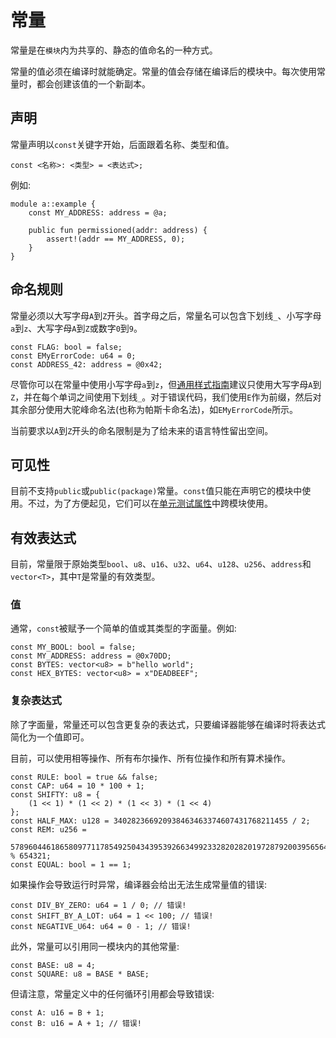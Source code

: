 # 常量

常量是在`模块`内为共享的、静态的值命名的一种方式。

常量的值必须在编译时就能确定。常量的值会存储在编译后的模块中。每次使用常量时，都会创建该值的一个新副本。

## 声明

常量声明以`const`关键字开始，后面跟着名称、类型和值。

```text
const <名称>: <类型> = <表达式>;
```

例如:

```move
module a::example {
    const MY_ADDRESS: address = @a;

    public fun permissioned(addr: address) {
        assert!(addr == MY_ADDRESS, 0);
    }
}
```

## 命名规则

常量必须以大写字母`A`到`Z`开头。首字母之后，常量名可以包含下划线`_`、小写字母`a`到`z`、大写字母`A`到`Z`或数字`0`到`9`。

```move
const FLAG: bool = false;
const EMyErrorCode: u64 = 0;
const ADDRESS_42: address = @0x42;
```

尽管你可以在常量中使用小写字母`a`到`z`，但[通用样式指南](./coding-conventions.md)建议只使用大写字母`A`到`Z`，并在每个单词之间使用下划线`_`。对于错误代码，我们使用`E`作为前缀，然后对其余部分使用大驼峰命名法(也称为帕斯卡命名法)，如`EMyErrorCode`所示。

当前要求以`A`到`Z`开头的命名限制是为了给未来的语言特性留出空间。

## 可见性

目前不支持`public`或`public(package)`常量。`const`值只能在声明它的模块中使用。不过，为了方便起见，它们可以在[单元测试属性](./unit-testing.md)中跨模块使用。

## 有效表达式

目前，常量限于原始类型`bool`、`u8`、`u16`、`u32`、`u64`、`u128`、`u256`、`address`和`vector<T>`，其中`T`是常量的有效类型。

### 值

通常，`const`被赋予一个简单的值或其类型的字面量。例如:

```move
const MY_BOOL: bool = false;
const MY_ADDRESS: address = @0x70DD;
const BYTES: vector<u8> = b"hello world";
const HEX_BYTES: vector<u8> = x"DEADBEEF";
```

### 复杂表达式

除了字面量，常量还可以包含更复杂的表达式，只要编译器能够在编译时将表达式简化为一个值即可。

目前，可以使用相等操作、所有布尔操作、所有位操作和所有算术操作。

```move
const RULE: bool = true && false;
const CAP: u64 = 10 * 100 + 1;
const SHIFTY: u8 = {
    (1 << 1) * (1 << 2) * (1 << 3) * (1 << 4)
};
const HALF_MAX: u128 = 340282366920938463463374607431768211455 / 2;
const REM: u256 =
    57896044618658097711785492504343953926634992332820282019728792003956564819968 % 654321;
const EQUAL: bool = 1 == 1;
```

如果操作会导致运行时异常，编译器会给出无法生成常量值的错误:

```move
const DIV_BY_ZERO: u64 = 1 / 0; // 错误!
const SHIFT_BY_A_LOT: u64 = 1 << 100; // 错误!
const NEGATIVE_U64: u64 = 0 - 1; // 错误!
```

此外，常量可以引用同一模块内的其他常量:

```move
const BASE: u8 = 4;
const SQUARE: u8 = BASE * BASE;
```

但请注意，常量定义中的任何循环引用都会导致错误:

```move
const A: u16 = B + 1;
const B: u16 = A + 1; // 错误!
```